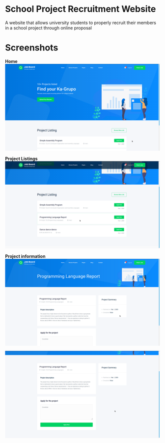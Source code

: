 # School Project Recruitment Website
A website that allows university students to properly recruit their members in a school project through online proposal 

# Screenshots

**Home**
![Homepage](/readme/images/home.png)


**Project Listings**
![Project Listings](/readme/images/project-listings.png)


**Project information**
![Project Information](/readme/images/project-information.png)

   
![Project Information 2](/readme/images/project-information-2.png)    


